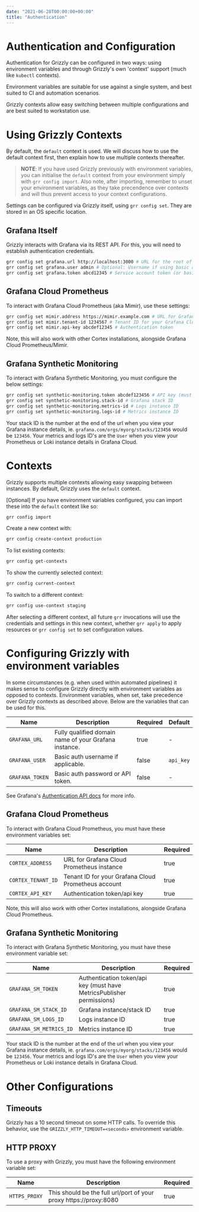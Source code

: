 ```yaml
---
date: "2021-06-28T00:00:00+00:00"
title: "Authentication"
---
```


# Authentication and Configuration

Authentication for Grizzly can be configured in two ways: using environment variables
and through Grizzly's own 'context' support (much like `kubectl` contexts).

Environment variables are suitable for use against a single system, and best suited
to CI and automation scenarios.

Grizzly contexts allow easy switching between multiple configurations and are best
suited to workstation use.

# Using Grizzly Contexts

By default, the `default` context is used. We will discuss how to use the default
context first, then explain how to use multiple contexts thereafter.

> **NOTE**: If you have used Grizzly previously with environment variables, you can
  initialise the `default` context from your environment simply with `grr config import`.
  Also note, after importing, remember to unset your environment variables, as they
  take precendence over contexts and will thus prevent access to your context configurations.

Settings can be configured via Grizzly itself, using `grr config set`. They are stored
in an OS specific location.

## Grafana Itself

Grizzly interacts with Grafana via its REST API. For this, you will need to
establish authentication credentials.

```sh
grr config set grafana.url http://localhost:3000 # URL for the root of your Grafana instance
grr config set grafana.user admin # Optional: Username if using basic auth
grr config set grafana.token abcd12345 # Service account token (or basic auth password)
```

## Grafana Cloud Prometheus
To interact with Grafana Cloud Prometheus (aka Mimir), use these settings:

```sh
grr config set mimir.address https://mimir.example.com # URL for Grafana Cloud Prometheus instance
grr config set mimir.tenant-id 1234567 # Tenant ID for your Grafana Cloud Prometheus account
grr config set mimir.api-key abcdef12345 # Authentication token
```

Note, this will also work with other Cortex installations, alongside Grafana Cloud Prometheus/Mimir.

## Grafana Synthetic Monitoring
To interact with Grafana Synthetic Monitoring, you must configure the below settings:

```sh
grr config set synthetic-monitoring.token abcdef123456 # API key (must have MetricsPublisher permissions)
grr config set synthetic-monitoring.stack-id # Grafana stack ID
grr config set synthetic-monitoring.metrics-id # Logs instance ID
grr config set synthetic-monitoring.logs-id # Metrics instance ID
```
Your stack ID is the number at the end of the url when you view your Grafana instance details, ie. `grafana.com/orgs/myorg/stacks/123456` would be `123456`. Your metrics and logs ID's are the `User` when you view your Prometheus or Loki instance details in Grafana Cloud.

# Contexts
Grizzly supports multiple contexts allowing easy swapping between instances. By default, Grizzly uses the `default`
context.

[Optional] If you have environment variables configured, you can import these into the `default` context like so:

```sh
grr config import
```

Create a new context with:
```sh
grr config create-context production
```

To list existing contexts:
```sh
grr config get-contexts
```

To show the currently selected context:
```sh
grr config current-context
```

To switch to a different context:
```sh
grr config use-context staging
```

After selecting a different context, all future `grr` invocations will use the credentials and settings in this
new context, whether `grr apply` to apply resources or `grr config set` to set configuration values.

# Configuring Grizzly with environment variables

In some circumstances (e.g. when used within automated pipelines) it makes sense to configure Grizzly directly
with environment variables as opposed to contexts. Environment variables, when set, take precedence over
Grizzly contexts as described above. Below are the variables that can be used for this.

| Name | Description | Required | Default |
| --- | --- | --- | --- |
| `GRAFANA_URL` | Fully qualified domain name of your Grafana instance. | true | - |
| `GRAFANA_USER` | Basic auth username if applicable. | false | `api_key` |
| `GRAFANA_TOKEN` | Basic auth password or API token. | false | - |

See Grafana's [Authentication API
docs](https://grafana.com/docs/grafana/latest/http_api/auth/) for more info.

## Grafana Cloud Prometheus
To interact with Grafana Cloud Prometheus, you must have these environment variables set:

| Name | Description | Required |
| --- | --- | --- |
| `CORTEX_ADDRESS` | URL for Grafana Cloud Prometheus instance | true |
| `CORTEX_TENANT_ID` | Tenant ID for your Grafana Cloud Prometheus account | true |
| `CORTEX_API_KEY` | Authentication token/api key | true |

Note, this will also work with other Cortex installations, alongside Grafana Cloud Prometheus.

## Grafana Synthetic Monitoring
To interact with Grafana Synthetic Monitoring, you must have these environment variable set:

| Name | Description | Required |
| --- | --- | --- |
| `GRAFANA_SM_TOKEN` | Authentication token/api key (must have MetricsPublisher permissions) | true |
| `GRAFANA_SM_STACK_ID` | Grafana instance/stack ID | true |
| `GRAFANA_SM_LOGS_ID` | Logs instance ID | true |
| `GRAFANA_SM_METRICS_ID` | Metrics instance ID | true |

Your stack ID is the number at the end of the url when you view your Grafana instance details, ie. `grafana.com/orgs/myorg/stacks/123456` would be `123456`. Your metrics and logs ID's are the `User` when you view your Prometheus or Loki instance details in Grafana Cloud.

# Other Configurations

## Timeouts

Grizzly has a 10 second timeout on some HTTP calls. To override this behavior, use the `GRIZZLY_HTTP_TIMEOUT=<seconds>` environment variable.

## HTTP PROXY
To use a proxy with Grizzly, you must have the following environment variable set:

| Name | Description | Required |
| --- | --- | --- |
| `HTTPS_PROXY` | This should be the full url/port of your proxy https://proxy:8080 | true |
